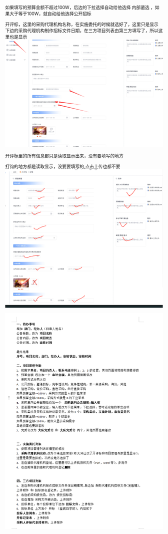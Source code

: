 如果填写的预算金额不超过100W，后边的下拉选择自动给他选择 内部遴选  ，如果大于等于100W，就自动给他选择公开招标 

开评标，这里的采购代理机构名称，在实施委托的时候就选好了，这里只是显示
下边的采购代理机构制作招标文件日期，在三方项目列表由第三方填写了，所以这里也是显示
![Alt text](2d5e763575dc3426953441a8778f196.png)


开评标里的所有信息都只是读取显示出来，没有要填写的地方




打钩的地方都是读取显示，没要要填写的,点击上传也都不要
![Alt text](0559eac3a0ee8d73fd9729a166d8c0d.png)

![Alt text](7b9cd5bd4ab67fde05b764d200e82b0.png)